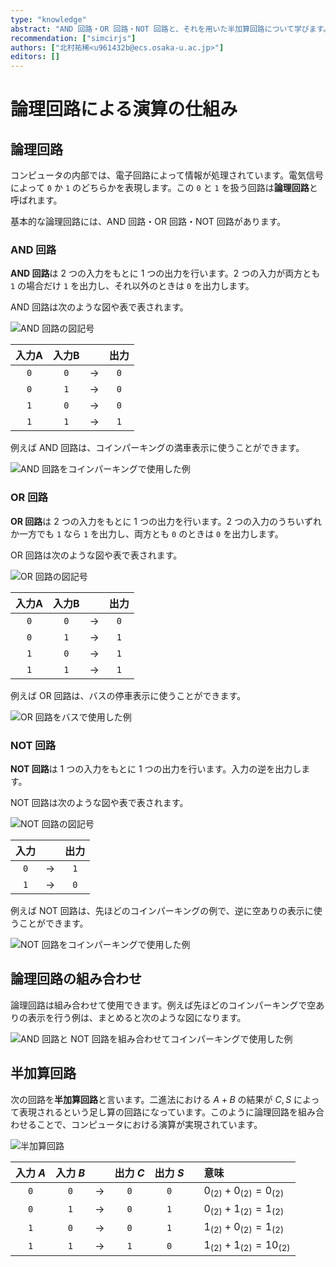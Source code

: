 ```yaml
---
type: "knowledge"
abstract: "AND 回路・OR 回路・NOT 回路と、それを用いた半加算回路について学びます。"
recommendation: ["simcirjs"]
authors: ["北村祐稀<u961432b@ecs.osaka-u.ac.jp>"]
editors: []
---
```


# 論理回路による演算の仕組み

## 論理回路

コンピュータの内部では、電子回路によって情報が処理されています。電気信号によって `0` か `1` のどちらかを表現します。この `0` と `1` を扱う回路は**論理回路**と呼ばれます。

基本的な論理回路には、AND 回路・OR 回路・NOT 回路があります。

### AND 回路

**AND 回路**は 2 つの入力をもとに 1 つの出力を行います。2 つの入力が両方とも `1` の場合だけ `1` を出力し、それ以外のときは `0` を出力します。

AND 回路は次のような図や表で表されます。

![AND 回路の図記号](/h30-informatics1/3-programming-a/images/circuits/and.drawio.svg)

| 入力A | 入力B |     | 出力 |
| :---: | :---: | :-: | :--: |
|  `0`  |  `0`  |  →  | `0`  |
|  `0`  |  `1`  |  →  | `0`  |
|  `1`  |  `0`  |  →  | `0`  |
|  `1`  |  `1`  |  →  | `1`  |

例えば AND 回路は、コインパーキングの満車表示に使うことができます。

![AND 回路をコインパーキングで使用した例](/h30-informatics1/3-programming-a/images/circuits/and-eg.drawio.svg)

### OR 回路

**OR 回路**は 2 つの入力をもとに 1 つの出力を行います。2 つの入力のうちいずれか一方でも `1` なら `1` を出力し、両方とも `0` のときは `0` を出力します。

OR 回路は次のような図や表で表されます。

![OR 回路の図記号](/h30-informatics1/3-programming-a/images/circuits/or.drawio.svg)

| 入力A | 入力B |     | 出力 |
| :---: | :---: | :-: | :--: |
|  `0`  |  `0`  |  →  | `0`  |
|  `0`  |  `1`  |  →  | `1`  |
|  `1`  |  `0`  |  →  | `1`  |
|  `1`  |  `1`  |  →  | `1`  |

例えば OR 回路は、バスの停車表示に使うことができます。

![OR 回路をバスで使用した例](/h30-informatics1/3-programming-a/images/circuits/or-eg.drawio.svg)

### NOT 回路

**NOT 回路**は 1 つの入力をもとに 1 つの出力を行います。入力の逆を出力します。

NOT 回路は次のような図や表で表されます。

![NOT 回路の図記号](/h30-informatics1/3-programming-a/images/circuits/not.drawio.svg)

| 入力 |     | 出力 |
| :--: | :-: | :--: |
| `0`  |  →  | `1`  |
| `1`  |  →  | `0`  |

例えば NOT 回路は、先ほどのコインパーキングの例で、逆に空ありの表示に使うことができます。

![NOT 回路をコインパーキングで使用した例](/h30-informatics1/3-programming-a/images/circuits/not-eg.drawio.svg)

## 論理回路の組み合わせ

論理回路は組み合わせて使用できます。例えば先ほどのコインパーキングで空ありの表示を行う例は、まとめると次のような図になります。

![AND 回路と NOT 回路を組み合わせてコインパーキングで使用した例](/h30-informatics1/3-programming-a/images/circuits/combination.drawio.svg)

## 半加算回路

次の回路を**半加算回路**と言います。二進法における $A + B$ の結果が $C, S$ によって表現されるという足し算の回路になっています。このように論理回路を組み合わせることで、コンピュータにおける演算が実現されています。

![半加算回路](/h30-informatics1/3-programming-a/images/circuits/half-adder.drawio.svg)

| 入力 $A$ | 入力 $B$ |     | 出力 $C$ | 出力 $S$ |     | 意味                           |
| :------: | :------: | :-: | :------: | :------: | :-: | :----------------------------- |
|   `0`    |   `0`    |  →  |   `0`    |   `0`    |     | $0_{(2)} + 0_{(2)} = 0_{(2)}$  |
|   `0`    |   `1`    |  →  |   `0`    |   `1`    |     | $0_{(2)} + 1_{(2)} = 1_{(2)}$  |
|   `1`    |   `0`    |  →  |   `0`    |   `1`    |     | $1_{(2)} + 0_{(2)} = 1_{(2)}$  |
|   `1`    |   `1`    |  →  |   `1`    |   `0`    |     | $1_{(2)} + 1_{(2)} = 10_{(2)}$ |
